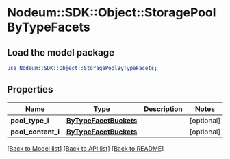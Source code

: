 # Nodeum::SDK::Object::StoragePoolByTypeFacets

## Load the model package
```perl
use Nodeum::SDK::Object::StoragePoolByTypeFacets;
```

## Properties
Name | Type | Description | Notes
------------ | ------------- | ------------- | -------------
**pool_type_i** | [**ByTypeFacetBuckets**](ByTypeFacetBuckets.md) |  | [optional] 
**pool_content_i** | [**ByTypeFacetBuckets**](ByTypeFacetBuckets.md) |  | [optional] 

[[Back to Model list]](../README.md#documentation-for-models) [[Back to API list]](../README.md#documentation-for-api-endpoints) [[Back to README]](../README.md)


